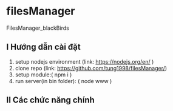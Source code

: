 # filesManager
FilesManager_blackBirds
## I Hướng dẫn cài đặt
1. setup nodejs environment (link: https://nodejs.org/en/ )
2. clone repo  (link: https://github.com/tung1998/filesManager/)
3. setup module:( npm i )
4. run server(in bin folder): ( node www )
## II Các chức năng chính
  
